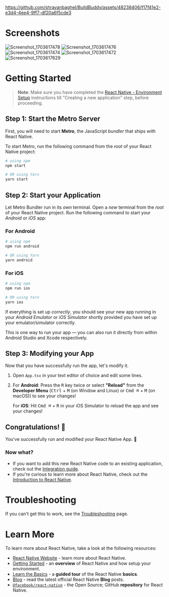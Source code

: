 


https://github.com/shravanbaghel/BuildBuddy/assets/48238406/f17f41e2-e3d4-4ee4-9ff7-df20a6f5cde3


# Screenshots
![Screenshot_1703617478](https://github.com/shravanbaghel/BuildBuddy/assets/48238406/269906fa-6cbe-48f2-a41d-89911e355000)
![Screenshot_1703617476](https://github.com/shravanbaghel/BuildBuddy/assets/48238406/91773d16-c7dc-4216-8d5d-f11703050afe)
![Screenshot_1703617474](https://github.com/shravanbaghel/BuildBuddy/assets/48238406/5b9c7250-4123-4a5e-82bd-1e25b63844f7)
![Screenshot_1703617472](https://github.com/shravanbaghel/BuildBuddy/assets/48238406/c19bf483-3d1f-45d2-869a-0aefb538f158)
![Screenshot_1703617629](https://github.com/shravanbaghel/BuildBuddy/assets/48238406/3c42ba4d-a583-4c73-a596-8b4560bffb9b)



# Getting Started

>**Note**: Make sure you have completed the [React Native - Environment Setup](https://reactnative.dev/docs/environment-setup) instructions till "Creating a new application" step, before proceeding.

## Step 1: Start the Metro Server

First, you will need to start **Metro**, the JavaScript _bundler_ that ships _with_ React Native.

To start Metro, run the following command from the _root_ of your React Native project:

```bash
# using npm
npm start

# OR using Yarn
yarn start
```

## Step 2: Start your Application

Let Metro Bundler run in its _own_ terminal. Open a _new_ terminal from the _root_ of your React Native project. Run the following command to start your _Android_ or _iOS_ app:

### For Android

```bash
# using npm
npm run android

# OR using Yarn
yarn android
```

### For iOS

```bash
# using npm
npm run ios

# OR using Yarn
yarn ios
```

If everything is set up _correctly_, you should see your new app running in your _Android Emulator_ or _iOS Simulator_ shortly provided you have set up your emulator/simulator correctly.

This is one way to run your app — you can also run it directly from within Android Studio and Xcode respectively.

## Step 3: Modifying your App

Now that you have successfully run the app, let's modify it.

1. Open `App.tsx` in your text editor of choice and edit some lines.
2. For **Android**: Press the <kbd>R</kbd> key twice or select **"Reload"** from the **Developer Menu** (<kbd>Ctrl</kbd> + <kbd>M</kbd> (on Window and Linux) or <kbd>Cmd ⌘</kbd> + <kbd>M</kbd> (on macOS)) to see your changes!

   For **iOS**: Hit <kbd>Cmd ⌘</kbd> + <kbd>R</kbd> in your iOS Simulator to reload the app and see your changes!

## Congratulations! :tada:

You've successfully run and modified your React Native App. :partying_face:

### Now what?

- If you want to add this new React Native code to an existing application, check out the [Integration guide](https://reactnative.dev/docs/integration-with-existing-apps).
- If you're curious to learn more about React Native, check out the [Introduction to React Native](https://reactnative.dev/docs/getting-started).

# Troubleshooting

If you can't get this to work, see the [Troubleshooting](https://reactnative.dev/docs/troubleshooting) page.

# Learn More

To learn more about React Native, take a look at the following resources:

- [React Native Website](https://reactnative.dev) - learn more about React Native.
- [Getting Started](https://reactnative.dev/docs/environment-setup) - an **overview** of React Native and how setup your environment.
- [Learn the Basics](https://reactnative.dev/docs/getting-started) - a **guided tour** of the React Native **basics**.
- [Blog](https://reactnative.dev/blog) - read the latest official React Native **Blog** posts.
- [`@facebook/react-native`](https://github.com/facebook/react-native) - the Open Source; GitHub **repository** for React Native.
